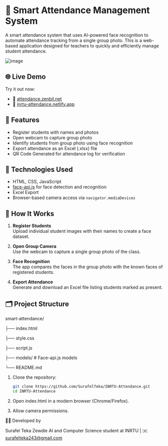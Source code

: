 # 📸 Smart Attendance Management System

A smart attendance system that uses AI-powered face recognition to automate attendance tracking from a single group photo. This is a web-based application designed for teachers to quickly and efficiently manage student attendance.

![image](https://github.com/user-attachments/assets/2f2823d1-ee98-4d0b-be58-c3f37d7fa1b1)


## 🌐 Live Demo

Try it out now:

- 🔗 [attendance.zenbil.net](https://attendance.zenbil.net/)
- 🔗 [inrtu-attendance.netlify.app](https://inrtu-attendance.netlify.app/)

## 🚀 Features

- Register students with names and photos
- Open webcam to capture group photo
- Identify students from group photo using face recognition
- Export attendance as an Excel (.xlsx) file
- QR Code Generated for attendance log for verification

## 🧠 Technologies Used

- HTML, CSS, JavaScript
- [face-api.js](https://github.com/justadudewhohacks/face-api.js) for face detection and recognition
- Excel Export
- Browser-based camera access via `navigator.mediaDevices`

## 📸 How It Works

1. **Register Students**  
   Upload individual student images with their names to create a face dataset.

2. **Open Group Camera**  
   Use the webcam to capture a single group photo of the class.

3. **Face Recognition**  
   The app compares the faces in the group photo with the known faces of registered students.

4. **Export Attendance**  
   Generate and download an Excel file listing students marked as present.

## 🗂️ Project Structure

smart-attendance/

├── index.html

├── style.css

├── script.js

├── models/ # Face-api.js models

└── README.md

1. Clone the repository:
   ```bash
   git clone https://github.com/SurafelTeka/INRTU-Attendance.git
   cd INRTU-Attendance

   
2. Open index.html in a modern browser (Chrome/Firefox).

3. Allow camera permissions.

👨‍💻 Developed by

Surafel Teka Zewdie
AI and Computer Science student at INRTU |
✉️ surafelteka243@gmail.com
